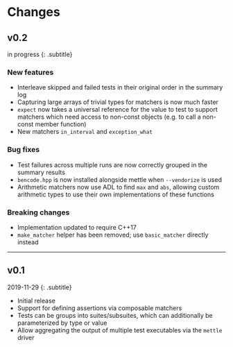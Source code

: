 # Changes

## v0.2
in progress
{: .subtitle}

### New features
- Interleave skipped and failed tests in their original order in the summary log
- Capturing large arrays of trivial types for matchers is now much faster
- `expect` now takes a universal reference for the value to test to support
  matchers which need access to non-const objects (e.g. to call a non-const
  member function)
- New matchers `in_interval` and `exception_what`

### Bug fixes
- Test failures across multiple runs are now correctly grouped in the summary
  results
- `bencode.hpp` is now installed alongside mettle when `--vendorize` is used
- Arithmetic matchers now use ADL to find `max` and `abs`, allowing custom
  arithmetic types to use their own implementations of these functions

### Breaking changes
- Implementation updated to require C++17
- `make_matcher` helper has been removed; use `basic_matcher` directly instead

---

## v0.1
2019-11-29
{: .subtitle}

- Initial release
- Support for defining assertions via composable matchers
- Tests can be groups into suites/subsuites, which can additionally be
  parameterized by type or value
- Allow aggregating the output of multiple test executables via the `mettle`
  driver
